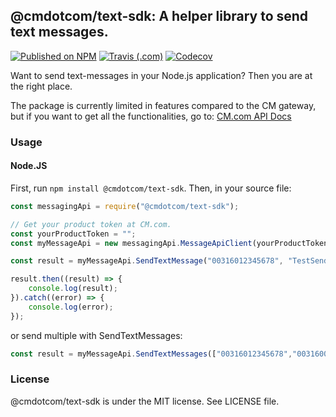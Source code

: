 ## @cmdotcom/text-sdk: A helper library to send text messages.

[![Published on NPM](https://img.shields.io/npm/v/@cmdotcom/text-sdk.svg)](https://www.npmjs.com/package/@cmdotcom/text-sdk)
[![Travis (.com)](https://img.shields.io/travis/com/cmdotcom/text-sdk-javascript.svg)](https://travis-ci.com/cmdotcom/text-sdk-javascript)
[![Codecov](https://img.shields.io/codecov/c/github/cmdotcom/text-sdk-javascript.svg)](https://codecov.io/gh/cmdotcom/text-sdk-javascript)


Want to send text-messages in your Node.js application? Then you are at the right place.

The package is currently limited in features compared to the CM gateway, but if you want to get all the functionalities, go to: [CM.com API Docs](https://docs.cmtelecom.com/bulk-sms/v1.0)

### Usage
#### Node.JS
First, run `npm install @cmdotcom/text-sdk`. Then, in your source file:
```javascript
const messagingApi = require("@cmdotcom/text-sdk");

// Get your product token at CM.com.
const yourProductToken = "";
const myMessageApi = new messagingApi.MessageApiClient(yourProductToken);

const result = myMessageApi.SendTextMessage("00316012345678", "TestSender", "Hello world?!");

result.then((result) => {
    console.log(result);
}).catch((error) => {
    console.log(error);
});
```

or send multiple with SendTextMessages:
```javascript
const result = myMessageApi.SendTextMessages(["00316012345678","003160000000"], "TestSender", "Hello world?!");
```

### License
@cmdotcom/text-sdk is under the MIT license. See LICENSE file.
